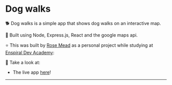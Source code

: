 # Dog walks

🐕 Dog walks is a simple app that shows dog walks on an interactive map.

🔨 Built using Node, Express.js, React and the google maps api.

⭐ This was built by [Rose Mead](https://github.com/rose-mead) as a personal project while studying at [Enspiral Dev Academy](https://devacademy.co.nz/):

🚀 Take a look at:

- The live app [here](https://dog-walks-waikato.herokuapp.com/#/)!

---
